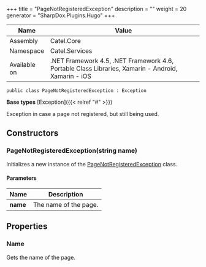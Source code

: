 

+++
title = "PageNotRegisteredException" 
description = ""
weight = 20
generator = "SharpDox.Plugins.Hugo"
+++

Name|Value
---|---
Assembly|Catel.Core
Namespace|Catel.Services
Available on|.NET Framework 4.5, .NET Framework 4.6, Portable Class Libraries, Xamarin - Android, Xamarin - iOS

```
public class PageNotRegisteredException : Exception
```

**Base types**
[Exception]({{&lt; relref "#" &gt;}})

Exception in case a page not registered, but still being used.

## Constructors

### PageNotRegisteredException(string name)

Initializes a new instance of the [PageNotRegisteredException](#) class.

#### Parameters

Name|Description
---|---
**name**|The name of the page.

## Properties

### Name

Gets the name of the page.

